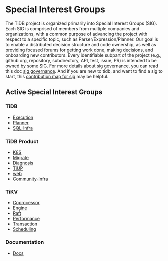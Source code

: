 # Special Interest Groups

The TiDB project is organized primarily into Special Interest Groups
(SIG). Each SIG is comprised of members from multiple companies and
organizations, with a common purpose of advancing the project with respect to a
specific topic, such as Parser/Expression/Planner. Our goal is to enable a
distributed decision structure and code ownership, as well as providing focused
forums for getting work done, making decisions, and onboarding new
contributors. Every identifiable subpart of the project (e.g., github org,
repository, subdirectory, API, test, issue, PR) is intended to be owned by some SIG. For more details about sig governance, you can read this doc [sig governance](./governance/sig-governance.md).
And if you are new to tidb, and want to find a sig to start, this [contribution map for sig](https://github.com/pingcap/tidb-map/blob/master/maps/contribution-map.md#sig---special-interest-group) may be helpful.

## Active Special Interest Groups

### TiDB

- [Execution](./sig-exec)
- [Planner](./sig-planner)
- [SQL-Infra](./sig-sql-infra)

### TiDB Product

- [K8S](./sig-k8s)
- [Migrate](./sig-migrate)
- [Diagnosis](./sig-diagnosis)
- [TiUP](./sig-tiup)
- [web](./sig-web)
- [Community-Infra](./sig-community-infra)

### TiKV

- [Coprocessor](https://github.com/tikv/community/tree/master/sig/coprocessor)
- [Engine](https://github.com/tikv/community/tree/master/sig/engine)
- [Raft](https://github.com/tikv/community/tree/master/sig/raft)
- [Performance](https://github.com/tikv/community/tree/master/sig/performance)
- [Transaction](https://github.com/tikv/community/tree/master/sig/transaction)
- [Scheduling](https://github.com/tikv/community/tree/master/sig/scheduling)

### Documentation

- [Docs](./sig-docs)
